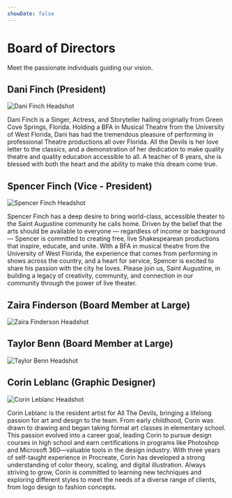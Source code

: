 ```yaml
---
showDate: false
---
```


# Board of Directors

Meet the passionate individuals guiding our vision.

## Dani Finch (President)

![Dani Finch Headshot](dani.jpeg)

Dani Finch is a Singer, Actress, and Storyteller hailing originally from Green Cove Springs, Florida. Holding a BFA in Musical Theatre from the University of West Florida, Dani has had the tremendous pleasure of performing in professional Theatre productions all over Florida. All the Devils is her love letter to the classics, and a demonstration of her dedication to make quality theatre and quality education accessible to all. A teacher of 8 years, she is blessed with both the heart and the ability to make this dream come true.

## Spencer Finch (Vice - President)

![Spencer Finch Headshot](spencer.jpg)

Spencer Finch has a deep desire to bring world-class, accessible theater to the Saint Augustine community he calls home. Driven by the belief that the arts should be available to everyone — regardless of income or background — Spencer is committed to creating free, live Shakespearean productions that inspire, educate, and unite. With a BFA in musical theatre from the University of West Florida, the experience that comes from performing in shows across the country, and a heart for service, Spencer is excited to share his passion with the city he loves. Please join us, Saint Augustine, in building a legacy of creativity, community, and connection in our community through the power of live theater.

## Zaira Finderson (Board Member at Large)

![Zaira Finderson Headshot](zaira.jpeg)

## Taylor Benn (Board Member at Large)

![Taylor Benn Headshot](taylor.jpg)

## Corin Leblanc (Graphic Designer)

![Corin Leblanc Headshot](corin.jpg)

Corin Leblanc is the resident artist for All The Devils, bringing a lifelong passion for art and design to the team. From early childhood, Corin was drawn to drawing and began taking formal art classes in elementary school. This passion evolved into a career goal, leading Corin to pursue design courses in high school and earn certifications in programs like Photoshop and Microsoft 360—valuable tools in the design industry. With three years of self-taught experience in Procreate, Corin has developed a strong understanding of color theory, scaling, and digital illustration. Always striving to grow, Corin is committed to learning new techniques and exploring different styles to meet the needs of a diverse range of clients, from logo design to fashion concepts.
